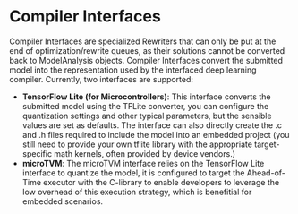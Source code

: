 # Compiler Interfaces

Compiler Interfaces are specialized Rewriters that can only be put at the end of optimization/rewrite queues, as their solutions cannot be converted back to ModelAnalysis objects.
Compiler Interfaces convert the submitted model into the representation used by the interfaced deep learning compiler.
Currently, two interfaces are supported:

* **TensorFlow Lite (for Microcontrollers)**: This interface converts the submitted model using the TFLite converter, you can configure the quantization settings and other typical parameters, but the sensible values are set as defaults. The interface can also directly create the .c and .h files required to include the model into an embedded project (you still need to provide your own tflite library with the appropriate target-specific math kernels, often provided by device vendors.)
* **microTVM**: The microTVM interface relies on the TensorFlow Lite interface to quantize the model, it is configured to target the Ahead-of-Time executor with the C-library to enable developers to leverage the low overhead of this execution strategy, which is benefitial for embedded scenarios.